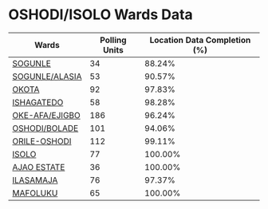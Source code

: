 
# OSHODI/ISOLO Wards Data

| Wards | Polling Units | Location Data Completion (%) |
| ---- | ----- | ------- |
| [SOGUNLE](./wards/16813-sogunle) | 34 | 88.24% |
| [SOGUNLE/ALASIA](./wards/16814-sogunle/alasia) | 53 | 90.57% |
| [OKOTA](./wards/16815-okota) | 92 | 97.83% |
| [ISHAGATEDO](./wards/16816-ishagatedo) | 58 | 98.28% |
| [OKE-AFA/EJIGBO](./wards/16817-oke-afa/ejigbo) | 186 | 96.24% |
| [OSHODI/BOLADE](./wards/6057-oshodi/bolade) | 101 | 94.06% |
| [ORILE-OSHODI](./wards/6058-orile-oshodi) | 112 | 99.11% |
| [ISOLO](./wards/6059-isolo) | 77 | 100.00% |
| [AJAO ESTATE](./wards/6060-ajao-estate) | 36 | 100.00% |
| [ILASAMAJA](./wards/6061-ilasamaja) | 76 | 97.37% |
| [MAFOLUKU](./wards/6062-mafoluku) | 65 | 100.00% |




